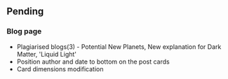## Pending

### Blog page

- Plagiarised blogs(3) - Potential New Planets, New explanation for Dark Matter, 'Liquid Light'
- Position author and date to bottom on the post cards
- Card dimensions modification
